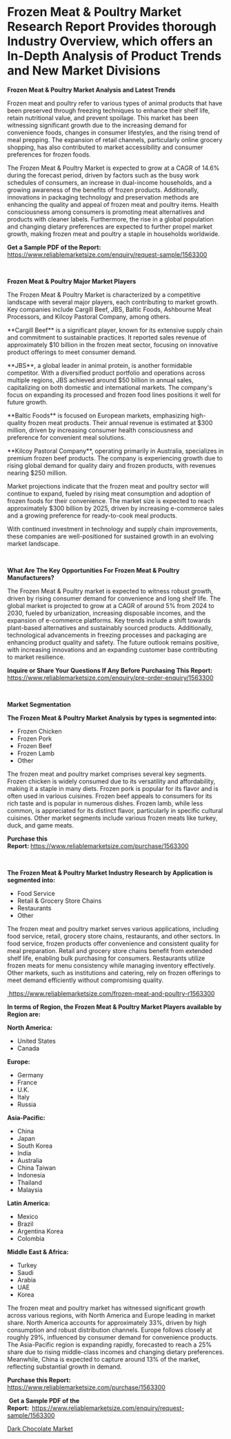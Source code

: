 <p><h1>Frozen Meat & Poultry Market Research Report Provides thorough Industry Overview, which offers an In-Depth Analysis of Product Trends and New Market Divisions</h1></p><p><strong>Frozen Meat & Poultry Market Analysis and Latest Trends</strong></p>
<p><p>Frozen meat and poultry refer to various types of animal products that have been preserved through freezing techniques to enhance their shelf life, retain nutritional value, and prevent spoilage. This market has been witnessing significant growth due to the increasing demand for convenience foods, changes in consumer lifestyles, and the rising trend of meal prepping. The expansion of retail channels, particularly online grocery shopping, has also contributed to market accessibility and consumer preferences for frozen foods.</p><p>The Frozen Meat & Poultry Market is expected to grow at a CAGR of 14.6% during the forecast period, driven by factors such as the busy work schedules of consumers, an increase in dual-income households, and a growing awareness of the benefits of frozen products. Additionally, innovations in packaging technology and preservation methods are enhancing the quality and appeal of frozen meat and poultry items. Health consciousness among consumers is promoting meat alternatives and products with cleaner labels. Furthermore, the rise in a global population and changing dietary preferences are expected to further propel market growth, making frozen meat and poultry a staple in households worldwide.</p></p>
<p><strong>Get a Sample PDF of the Report:&nbsp;</strong> <a href="https://www.reliablemarketsize.com/enquiry/request-sample/1563300?utm_campaign=3504&utm_medium=2&utm_source=Github&utm_content=ia&utm_term=07042025&utm_id=frozen-meat-poultry">https://www.reliablemarketsize.com/enquiry/request-sample/1563300</a></p>
<p>&nbsp;</p>
<p><strong>Frozen Meat & Poultry Major Market Players</strong></p>
<p><p>The Frozen Meat & Poultry Market is characterized by a competitive landscape with several major players, each contributing to market growth. Key companies include Cargill Beef, JBS, Baltic Foods, Ashbourne Meat Processors, and Kilcoy Pastoral Company, among others. </p><p>**Cargill Beef** is a significant player, known for its extensive supply chain and commitment to sustainable practices. It reported sales revenue of approximately $10 billion in the frozen meat sector, focusing on innovative product offerings to meet consumer demand.</p><p>**JBS**, a global leader in animal protein, is another formidable competitor. With a diversified product portfolio and operations across multiple regions, JBS achieved around $50 billion in annual sales, capitalizing on both domestic and international markets. The company's focus on expanding its processed and frozen food lines positions it well for future growth.</p><p>**Baltic Foods** is focused on European markets, emphasizing high-quality frozen meat products. Their annual revenue is estimated at $300 million, driven by increasing consumer health consciousness and preference for convenient meal solutions.</p><p>**Kilcoy Pastoral Company**, operating primarily in Australia, specializes in premium frozen beef products. The company is experiencing growth due to rising global demand for quality dairy and frozen products, with revenues nearing $250 million.</p><p>Market projections indicate that the frozen meat and poultry sector will continue to expand, fueled by rising meat consumption and adoption of frozen foods for their convenience. The market size is expected to reach approximately $300 billion by 2025, driven by increasing e-commerce sales and a growing preference for ready-to-cook meal products. </p><p>With continued investment in technology and supply chain improvements, these companies are well-positioned for sustained growth in an evolving market landscape.</p></p>
<p>&nbsp;</p>
<p><strong>What Are The Key Opportunities For Frozen Meat & Poultry Manufacturers?</strong></p>
<p><p>The Frozen Meat & Poultry market is expected to witness robust growth, driven by rising consumer demand for convenience and long shelf life. The global market is projected to grow at a CAGR of around 5% from 2024 to 2030, fueled by urbanization, increasing disposable incomes, and the expansion of e-commerce platforms. Key trends include a shift towards plant-based alternatives and sustainably sourced products. Additionally, technological advancements in freezing processes and packaging are enhancing product quality and safety. The future outlook remains positive, with increasing innovations and an expanding customer base contributing to market resilience.</p></p>
<p><strong>Inquire or Share Your Questions If Any Before Purchasing This Report:</strong> <a href="https://www.reliablemarketsize.com/enquiry/pre-order-enquiry/1563300?utm_campaign=3504&utm_medium=2&utm_source=Github&utm_content=ia&utm_term=07042025&utm_id=frozen-meat-poultry">https://www.reliablemarketsize.com/enquiry/pre-order-enquiry/1563300</a></p>
<p>&nbsp;</p>
<p><strong>Market Segmentation</strong></p>
<p><strong>The Frozen Meat & Poultry Market Analysis by types is segmented into:</strong></p>
<p><ul><li>Frozen Chicken</li><li>Frozen Pork</li><li>Frozen Beef</li><li>Frozen Lamb</li><li>Other</li></ul></p>
<p><p>The frozen meat and poultry market comprises several key segments. Frozen chicken is widely consumed due to its versatility and affordability, making it a staple in many diets. Frozen pork is popular for its flavor and is often used in various cuisines. Frozen beef appeals to consumers for its rich taste and is popular in numerous dishes. Frozen lamb, while less common, is appreciated for its distinct flavor, particularly in specific cultural cuisines. Other market segments include various frozen meats like turkey, duck, and game meats.</p></p>
<p><strong>Purchase this Report:&nbsp;</strong><a href="https://www.reliablemarketsize.com/purchase/1563300?utm_campaign=3504&utm_medium=2&utm_source=Github&utm_content=ia&utm_term=07042025&utm_id=frozen-meat-poultry">https://www.reliablemarketsize.com/purchase/1563300</a></p>
<p>&nbsp;</p>
<p><strong>The Frozen Meat & Poultry Market Industry Research by Application is segmented into:</strong></p>
<p><ul><li>Food Service</li><li>Retail & Grocery Store Chains</li><li>Restaurants</li><li>Other</li></ul></p>
<p><p>The frozen meat and poultry market serves various applications, including food service, retail, grocery store chains, restaurants, and other sectors. In food service, frozen products offer convenience and consistent quality for meal preparation. Retail and grocery store chains benefit from extended shelf life, enabling bulk purchasing for consumers. Restaurants utilize frozen meats for menu consistency while managing inventory effectively. Other markets, such as institutions and catering, rely on frozen offerings to meet demand efficiently without compromising quality.</p></p>
<p><a href="https://www.reliablemarketsize.com/frozen-meat-and-poultry-r1563300?utm_campaign=3504&utm_medium=2&utm_source=Github&utm_content=ia&utm_term=07042025&utm_id=frozen-meat-poultry">&nbsp;https://www.reliablemarketsize.com/frozen-meat-and-poultry-r1563300</a></p>
<p><strong>In terms of Region, the Frozen Meat & Poultry Market Players available by Region are:</strong></p>
<p>
    <p> <strong> North America: </strong>
        <ul>
            <li>United States</li>
            <li>Canada</li>
        </ul>
        </p> 
    <p> <strong> Europe: </strong>
        <ul>
            <li>Germany</li>
            <li>France</li>
            <li>U.K.</li>
            <li>Italy</li>
            <li>Russia</li>
        </ul>
        </p> 
    <p> <strong> Asia-Pacific: </strong>
        <ul>
            <li>China</li>
            <li>Japan</li>
            <li>South Korea</li>
            <li>India</li>
            <li>Australia</li>
            <li>China Taiwan</li>
            <li>Indonesia</li>
            <li>Thailand</li>
            <li>Malaysia</li>
        </ul>
        </p> 
    <p> <strong> Latin America: </strong>
        <ul>
            <li>Mexico</li>
            <li>Brazil</li>
            <li>Argentina Korea</li>
            <li>Colombia</li>
        </ul>
        </p> 
    <p> <strong> Middle East & Africa: </strong>
        <ul>
            <li>Turkey</li>
            <li>Saudi</li>
            <li>Arabia</li>
            <li>UAE</li>
            <li>Korea</li>
        </ul>
    </p>
    </p>
<p><p>The frozen meat and poultry market has witnessed significant growth across various regions, with North America and Europe leading in market share. North America accounts for approximately 33%, driven by high consumption and robust distribution channels. Europe follows closely at roughly 29%, influenced by consumer demand for convenience products. The Asia-Pacific region is expanding rapidly, forecasted to reach a 25% share due to rising middle-class incomes and changing dietary preferences. Meanwhile, China is expected to capture around 13% of the market, reflecting substantial growth in demand.</p></p>
<p><strong>Purchase this Report: </strong><a href="https://www.reliablemarketsize.com/purchase/1563300?utm_campaign=3504&utm_medium=2&utm_source=Github&utm_content=ia&utm_term=07042025&utm_id=frozen-meat-poultry">https://www.reliablemarketsize.com/purchase/1563300</a></p>
<p>&nbsp;<strong>Get a Sample PDF of the Report:&nbsp;&nbsp;</strong><a href="https://www.reliablemarketsize.com/enquiry/request-sample/1563300?utm_campaign=3504&utm_medium=2&utm_source=Github&utm_content=ia&utm_term=07042025&utm_id=frozen-meat-poultry">https://www.reliablemarketsize.com/enquiry/request-sample/1563300</a></p>
<p><strong></strong></p>
<p><p><a href="https://github.com/lindaopodray/Market-Research-Report-List-1/blob/main/dark-chocolate-market.md?utm_campaign=3504&utm_medium=2&utm_source=Github&utm_content=ia&utm_term=07042025&utm_id=frozen-meat-poultry">Dark Chocolate Market</a></p></p>